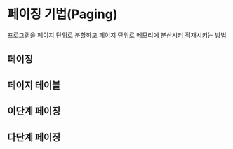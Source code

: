 # 페이징 기법(Paging)
프로그램을 페이지 단위로 분할하고 페이지 단위로 메모리에 분산시켜 적재시키는 방법

## 페이징

## 페이지 테이블

## 이단계 페이징

## 다단계 페이징

